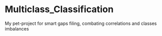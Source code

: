 # Multiclass_Classification
My pet-project for smart gaps filing, combating correlations and classes imbalances
